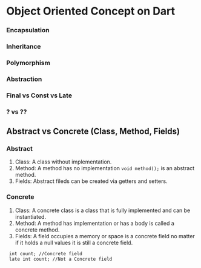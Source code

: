 # Object Oriented Concept on Dart

### Encapsulation
### Inheritance
### Polymorphism
### Abstraction

### Final vs Const vs Late

### ? vs ??

## Abstract vs Concrete (Class, Method, Fields)
### Abstract
1. Class: A class without implementation.
2. Method: A method has no implementation `void method();` is an abstract method.
3. Fields: Abstract fileds can be created via getters and setters.

### Concrete
1. Class: A concrete class is a class that is fully implemented and can be instantiated.
2. Method: A method has implementation or has a body is called a concrete method.
3. Fields: A field occupies a memory or space is a concrete field no matter if it holds a null values it is still a concrete field.
  ```
   int count; //Concrete field
   late int count; //Not a Concrete field
  ```


